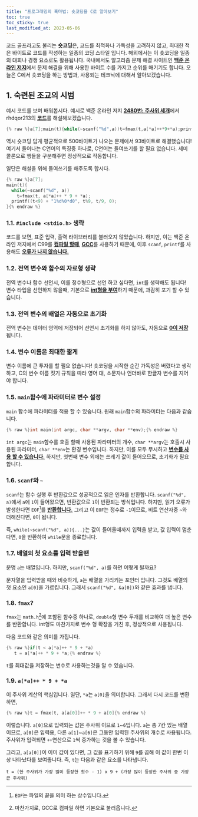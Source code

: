 ```yaml
---
title: "프로그래밍의 흑마법: 숏코딩을 C로 알아보기"
toc: true
toc_sticky: true
last_modified_at: 2023-05-06
---
```

코드 골프라고도 불리는 **숏코딩**은, 코드를 최적화나 가독성을 고려하지 않고, 최대한 적은 바이트로 코드를 작성하는 일종의 코딩 스타일 입니다. 해외에서는 이 숏코딩을 일종의 대회나 경쟁 요소로도 활용됩니다. 국내에서도 알고리즘 문제 해결 사이트인 [**백준 온라인 저지**](https:boj.kr)에서 문제 해결을 위해 사용한 바이트 수를 가지고 순위를 매기기도 합니다. 오늘은 C에서 숏코딩을 하는 방법과, 사용되는 테크닉에 대해서 알아보겠습니다.

## 1. 숙련된 조교의 시범
예시 코드를 보며 배워봅시다. 예시로 백준 온라인 저지 [**2480번: 주사위 세개**](https://www.acmicpc.net/problem/2480)에서 rhdqor213의 [**코드**](https://www.acmicpc.net/source/48955372)를 해설해보겠습니다.   
```c
{% raw %}a[7];main(t){while(~scanf("%d",a))t=fmax(t,a[*a]++*9+*a);printf((t<9)+"1%d%0*d0",t%9,t/9,0);}{% endraw %}
```
역시 숏코딩 답게 평균적으로 500바이트가 나오는 문제에서 93바이트로 해결했습니다! 여기서 들어나는 C언어의 특징중 하나로, C언어는 들여쓰기를 할 필요 없습니다. 세미콜론으로 행들을 구분해주면 정상적으로 작동합니다.   
   
일단은 해설을 위해 들여쓰기를 해주도록 합시다.   
```c
{% raw %}a[7];
main(t){
  while(~scanf("%d", a))
    t=fmax(t, a[*a]++ * 9 + *a);
  printf((t<9) + "1%d%0*d0", t%9, t/9, 0);
}{% endraw %}
```  
  
### 1.1. `#include <stdio.h>` 생략
코드를 보면, 표준 입력, 출력 라이브러리를 불러오지 않았습니다. 하지만, 이는 백준 온라인 저지에서 C99를 [**컴파일 할때**](https://help.acmicpc.net/language/info), [**GCC**](https://gcc.gnu.org/)를 사용하기 때문에, 이후 `scanf`, `printf`를 사용해도 [**오류가 나지 않습니다.**](https://stackoverflow.com/questions/2199076/printf-and-scanf-work-without-stdio-h-why?noredirect=1&lq=1)  
   
### 1.2. 전역 변수와 함수의 자료형 생략
전역 변수나 함수 선언시, 이를 정수형으로 선언 하고 싶다면, `int`를 생략해도 됩니다! 변수 타입을 선언하지 않을때, 기본으로 [**int형을 부여**](https://ideone.com/v2P7Rl)하기 때문에, 과감히 포기 할 수 있습니다.   
   
### 1.3. 전역 변수의 배열은 자동으로 초기화
전역 변수는 데이터 영역에 저장되어 선언시 초기화를 하지 않아도, 자동으로 [**0이 저장**](https://ideone.com/ou9vUa)됩니다.  
  
### 1.4. 변수 이름은 최대한 짧게
변수 이름에 큰 투자를 할 필요 없습니다! 숏코딩을 시작한 순간 가독성은 버렸다고 생각하고, C의 변수 이름 짓기 규칙을 따라 영어 대, 소문자나 언더바로 한글자 변수를 지어야 합니다.  
  
### 1.5. `main`함수에 파라미터로 변수 설정
`main` 함수에 파라미터를 적용 할 수 있습니다. 원래 `main`함수의 파라미터는 다음과 같습니다.
```c
{% raw %}int main(int argc, char **argv, char **env);{% endraw %}
```   
`int argc`는 `main`함수를 호출 할때 사용된 파라미터의 개수, `char **argv`는 호출시 사용된 파라미터, `char **env`는 환경 변수입니다. 하지만, 이를 모두 무시하고 [**변수를 사용 할 수 있습니다.**](https://ideone.com/nlAmiV) 하지만, 첫번째 변수 외에는 쓰레기 값이 들어오므로, 초기화가 필요합니다.   
   
### 1.6. `scanf`와 `~`
`scanf`는 함수 실행 후 반환값으로 성공적으로 읽은 인자를 반환합니다. `scanf("%d", a)`에서 `a`에 `1`이 들어왔으면, 반환값으로 `1`이 반환되는 방식입니다. 하지만, 읽기 오류가 발생한다면 `EOF`[^1]를 [**반환합니다.**](
https://ideone.com/vTIJm0) 그리고 이 `EOF`는 정수로 `-1`이므로, 비트 연산자중 `~`와 더해진다면, `0`이 됩니다.   
   
즉, `while(~scanf("%d", a)){...}`는 값이 들어올때까지 입력을 받고, 값 입력이 멈춘다면, `0`을 반환하여 `while`문을 종료합니다.   
   
### 1.7. 배열의 첫 요소를 입력 받을땐
분명 `a`는 배열입니다. 하지만, `scanf("%d", a)`를 하면 어떻게 될까요?   
  
문자열을 입력받을 때와 비슷하게, `a`는 배열을 가리키는 포인터 입니다. 그것도 배열의 첫 요소인 `a[0]`을 가르킵니다. 그래서 `scanf("%d", &a[0])`와 같은 효과를 냅니다.  
  
### 1.8. `fmax`?
`fmax`는 `math.h`[^2]에 포함된 함수중 하나로, `double`형 변수 두개를 비교하여 더 높은 변수를 반환합니다. int형도 마찬가지로 변수 형 확장을 거친 후, 정상적으로 사용됩니다.  
   
다음 코드와 같은 의미를 가집니다.   
```c
{% raw %}if(t < a[*a]++ * 9 + *a)
   t = a[*a]++ * 9 + *a;{% endraw %}
```   
`t`를 최대값을 저장하는 변수로 사용하는것을 알 수 있습니다.   

### 1.9. `a[*a]++ * 9 + *a`
이 주사위 계산의 핵심입니다. 일단, `*a`는 `a[0]`을 의미합니다. 그래서 다시 코드를 변환 하면,   
```c
{% raw %}t = fmax(t, a[a[0]]++ * 9 + a[0]{% endraw %}
```   
이렇습니다. `a[0]`으로 입력되는 값은 주사위 이므로 `1`~`6`입니다. `a`는 총 7칸 있는 배열이므로, `a[0]`은 입력용, 다른 `a[1]`~`a[6]`은 그동안 입력된 주사위의 개수로 사용됩니다. 주사위가 입력되면 `++`연산으로 `1`씩 증가하는 것을 볼 수 있습니다.   
   
그리고, `a[a[0]]`이 이미 값이 있다면, 그 값을 표기하기 위해 `9`를 곱해 이 값이 한번 이상 나타났다를 보여줍니다. 즉, `t`는 다음과 같은 요소를 나타냅니다.   
```
t = (한 주사위가 가장 많이 등장한 횟수 - 1) x 9 + (가장 많이 등장한 주사위 중 가장 큰 주사위)
```


[^1]: `EOF`는 파일의 끝을 의미 하는 상수입니다.
[^2]: 마찬가지로, GCC로 컴파일 하면 기본으로 불러옵니다.

